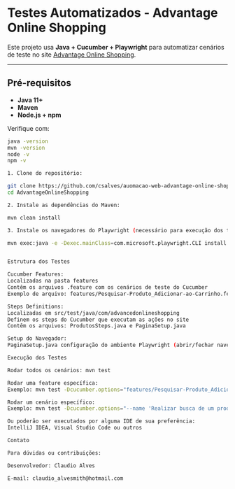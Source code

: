# Testes Automatizados - Advantage Online Shopping

Este projeto usa **Java + Cucumber + Playwright** para automatizar cenários de teste no site [Advantage Online Shopping](https://www.advantageonlineshopping.com/).

---

## Pré-requisitos

- **Java 11+**
- **Maven**
- **Node.js + npm**

Verifique com:
```bash
java -version
mvn -version
node -v
npm -v

1. Clone do repositório:

git clone https://github.com/csalves/auomacao-web-advantage-online-shopping
cd AdvantageOnlineShopping

2. Instale as dependências do Maven:

mvn clean install

3. Instale os navegadores do Playwright (necessário para execução dos testes):

mvn exec:java -e -Dexec.mainClass=com.microsoft.playwright.CLI install


Estrutura dos Testes

Cucumber Features:
Localizadas na pasta features
Contêm os arquivos .feature com os cenários de teste do Cucumber
Exemplo de arquivo: features/Pesquisar-Produto_Adicionar-ao-Carrinho.feature

Steps Definitions:
Localizadas em src/test/java/com/advancedonlineshopping
Definem os steps do Cucumber que executam as ações no site
Contêm os arquivos: ProdutosSteps.java e PaginaSetup.java

Setup do Navegador:
PaginaSetup.java configuração do ambiente Playwright (abrir/fechar navegador), ou seja, fornece uma instância de Page para os testes.

Execução dos Testes

Rodar todos os cenários: mvn test

Rodar uma feature específica:
Exemplo: mvn test -Dcucumber.options="features/Pesquisar-Produto_Adicionar-ao-Carrinho.feature"

Rodar um cenário específico:
Exemplo: mvn test -Dcucumber.options="--name 'Realizar busca de um produto'"

Ou poderão ser executados por alguma IDE de sua preferência:
IntelliJ IDEA, Visual Studio Code ou outros

Contato

Para dúvidas ou contribuições:

Desenvolvedor: Claudio Alves

E-mail: claudio_alvesmith@hotmail.com